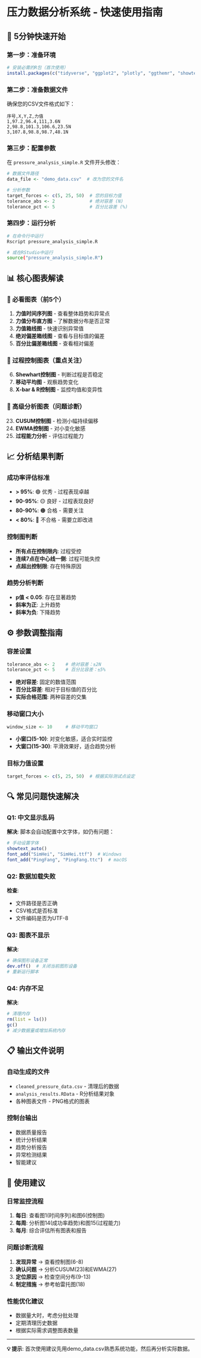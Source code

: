 # 压力数据分析系统 - 快速使用指南

## 🚀 5分钟快速开始

### 第一步：准备环境
```r
# 安装必需的R包（首次使用）
install.packages(c("tidyverse", "ggplot2", "plotly", "ggthemr", "showtext", "slider", "broom", "GGally"))
```

### 第二步：准备数据文件
确保您的CSV文件格式如下：
```csv
序号,X,Y,Z,力值
1,97.2,96.4,111,3.6N
2,98.8,101.3,106.6,23.5N
3,107.8,98.8,98.7,48.1N
```

### 第三步：配置参数
在 `pressure_analysis_simple.R` 文件开头修改：
```r
# 数据文件路径
data_file <- "demo_data.csv"  # 改为您的文件名

# 分析参数
target_forces <- c(5, 25, 50)  # 您的目标力值
tolerance_abs <- 2             # 绝对容差 (N)
tolerance_pct <- 5             # 百分比容差 (%)
```

### 第四步：运行分析
```bash
# 在命令行中运行
Rscript pressure_analysis_simple.R

# 或在RStudio中运行
source("pressure_analysis_simple.R")
```

## 📊 核心图表解读

### 🎯 必看图表（前5个）
1. **力值时间序列图** - 查看整体趋势和异常点
2. **力值分布直方图** - 了解数据分布是否正常
3. **力值箱线图** - 快速识别异常值
4. **绝对偏差箱线图** - 查看与目标值的偏差
5. **百分比偏差箱线图** - 查看相对偏差

### 🎯 过程控制图表（重点关注）
6. **Shewhart控制图** - 判断过程是否稳定
7. **移动平均图** - 观察趋势变化
8. **X-bar & R控制图** - 监控均值和变异性

### 🎯 高级分析图表（问题诊断）
23. **CUSUM控制图** - 检测小幅持续偏移
27. **EWMA控制图** - 对小变化敏感
29. **过程能力分析** - 评估过程能力

## 📈 分析结果判断

### 成功率评估标准
- **> 95%**: 🟢 优秀 - 过程表现卓越
- **90-95%**: 🟡 良好 - 过程表现良好
- **80-90%**: 🟠 合格 - 需要关注
- **< 80%**: 🔴 不合格 - 需要立即改进

### 控制图判断
- **所有点在控制限内**: 过程受控
- **连续7点在中心线一侧**: 过程可能失控
- **点超出控制限**: 存在特殊原因

### 趋势分析判断
- **p值 < 0.05**: 存在显著趋势
- **斜率为正**: 上升趋势
- **斜率为负**: 下降趋势

## ⚙️ 参数调整指南

### 容差设置
```r
tolerance_abs <- 2    # 绝对容差：±2N
tolerance_pct <- 5    # 百分比容差：±5%
```
- **绝对容差**: 固定的数值范围
- **百分比容差**: 相对于目标值的百分比
- **实际合格范围**: 两种容差的交集

### 移动窗口大小
```r
window_size <- 10     # 移动平均窗口
```
- **小窗口(5-10)**: 对变化敏感，适合实时监控
- **大窗口(15-30)**: 平滑效果好，适合趋势分析

### 目标力值设置
```r
target_forces <- c(5, 25, 50)  # 根据实际测试点设定
```

## 🔍 常见问题快速解决

### Q1: 中文显示乱码
**解决**: 脚本会自动配置中文字体，如仍有问题：
```r
# 手动设置字体
showtext_auto()
font_add("SimHei", "SimHei.ttf")  # Windows
font_add("PingFang", "PingFang.ttc")  # macOS
```

### Q2: 数据加载失败
**检查**:
- 文件路径是否正确
- CSV格式是否标准
- 文件编码是否为UTF-8

### Q3: 图表不显示
**解决**:
```r
# 确保图形设备正常
dev.off()  # 关闭当前图形设备
# 重新运行脚本
```

### Q4: 内存不足
**解决**:
```r
# 清理内存
rm(list = ls())
gc()
# 减少数据量或增加系统内存
```

## 📋 输出文件说明

### 自动生成的文件
- `cleaned_pressure_data.csv` - 清理后的数据
- `analysis_results.RData` - R分析结果对象
- 各种图表文件 - PNG格式的图表

### 控制台输出
- 数据质量报告
- 统计分析结果
- 趋势分析报告
- 异常检测结果
- 智能建议

## 🎯 使用建议

### 日常监控流程
1. **每日**: 查看图1(时间序列)和图6(控制图)
2. **每周**: 分析图14(成功率趋势)和图15(过程能力)
3. **每月**: 综合评估所有图表和报告

### 问题诊断流程
1. **发现异常** → 查看控制图(6-8)
2. **确认问题** → 分析CUSUM(23)和EWMA(27)
3. **定位原因** → 检查空间分布(9-13)
4. **制定措施** → 参考帕雷托图(18)

### 性能优化建议
- 数据量大时，考虑分批处理
- 定期清理历史数据
- 根据实际需求调整图表数量

---

**💡 提示**: 首次使用建议先用demo_data.csv熟悉系统功能，然后再分析实际数据。 